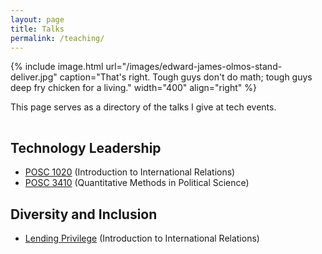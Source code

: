 ```yaml
---
layout: page
title: Talks
permalink: /teaching/
---
```


{% include image.html url="/images/edward-james-olmos-stand-deliver.jpg" caption="That's right. Tough guys don't do math; tough guys deep fry chicken for a living." width="400" align="right" %}

This page serves as a directory of the talks I give at tech events.

<hr style="clear:both;visibility: hidden;" />  


## Technology Leadership

* [POSC 1020](/teaching/posc-1020-introduction-to-international-relations/) (Introduction to International Relations)
* [POSC 3410](/teaching/posc-3410-quantitative-methods-in-political-science/) (Quantitative Methods in Political Science)

## Diversity and Inclusion

* [Lending Privilege](/teaching/posc-1020-introduction-to-international-relations/) (Introduction to International Relations)
